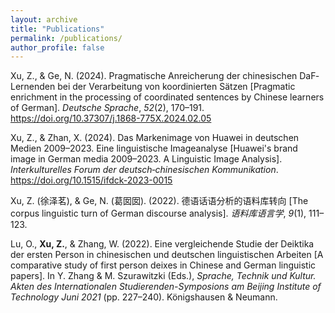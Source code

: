 ```yaml
---
layout: archive
title: "Publications"
permalink: /publications/
author_profile: false
---
```


Xu, Z., & Ge, N. (2024). Pragmatische Anreicherung der chinesischen DaF‐Lernenden bei der Verarbeitung von koordinierten Sätzen [Pragmatic enrichment in the processing of coordinated sentences by Chinese learners of German]. *Deutsche Sprache*, *52*(2), 170–191. https://doi.org/10.37307/j.1868-775X.2024.02.05

Xu, Z., & Zhan, X. (2024). Das Markenimage von Huawei in deutschen Medien 2009–2023. Eine linguistische Imageanalyse [Huawei's brand image in German media 2009–2023. A Linguistic Image Analysis]. *Interkulturelles Forum der deutsch‐chinesischen Kommunikation*. https://doi.org/10.1515/ifdck-2023-0015

Xu, Z. (徐泽茗), & Ge, N. (葛囡囡). (2022). 德语话语分析的语料库转向 [The corpus linguistic turn of German discourse analysis]. *语料库语言学*, *9*(1), 111–123.

Lu, O., **Xu, Z.**, & Zhang, W. (2022). Eine vergleichende Studie der Deiktika der ersten Person in chinesischen und deutschen linguistischen Arbeiten [A comparative study of first person deixes in Chinese and German linguistic papers]. In Y. Zhang & M. Szurawitzki (Eds.), *Sprache, Technik und Kultur. Akten des Internationalen Studierenden-Symposions am Beijing Institute of Technology Juni 2021* (pp. 227–240). Königshausen & Neumann. 
